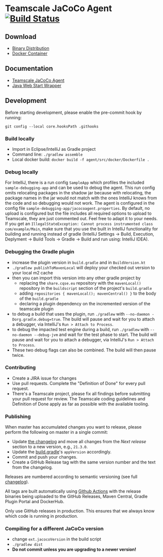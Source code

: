 # Teamscale JaCoCo Agent [![Build Status](https://github.com/cqse/teamscale-jacoco-agent/workflows/Build/badge.svg)](https://github.com/cqse/teamscale-jacoco-agent/actions)

## Download

* [Binary Distribution](https://github.com/cqse/teamscale-jacoco-agent/releases)
* [Docker Container](https://hub.docker.com/r/cqse/teamscale-jacoco-agent/tags/)

## Documentation

* [Teamscale JaCoCo Agent](agent/README.md)
* [Java Web Start Wrapper](javaws-wrapper/README.md)

## Development

Before starting development, please enable the pre-commit hook by running:

```
git config --local core.hooksPath .githooks
```

### Build locally

* Import in Eclipse/IntelliJ as Gradle project
* Command line: `./gradlew assemble`
* Local docker build: `docker build -f agent/src/docker/Dockerfile .`

### Debug locally
For IntelliJ, there is a run config `SampleApp` which profiles the included `sample-debugging-app` and can be used to 
debug the agent. This run config omits relocating packages in the shadow jar because with relocating, the package 
names in the jar would not match with the ones IntelliJ knows from the code and so debugging would not work. 
The agent is configured in the config file `sample-debugging-app/jacocoagent.properties`. By default, no upload 
is configured but the file includes all required options to upload to Teamscale, they are just commented out. 
Feel free to adapt it to your needs.
If you get an `IllegalStateException: Cannot process instrumented class com/example/Main`, make sure that you use 
the built in IntelliJ functionality for building and running instead of 
gradle (IntelliJ Settings -> Build, Execution, Deplyment -> Build Tools -> Gradle -> Build and run using: IntelliJ IDEA).

### Debugging the Gradle plugin

* increase the plugin version in `build.gradle` and in `BuildVersion.kt`
* `./gradlew publishToMavenLocal` will deploy your checked out version to your local m2 cache
* then you can import this version into any other gradle project by
  * replacing the `share.cqse.eu` repository with the `mavenLocal()` repository in the `buildscript` section of the project's `build.gradle`
  * adding `repositories { mavenLocal(); mavenCentral() }` to the body of the `build.gradle`
  * declaring a plugin dependency on the incremented version of the teamscale plugin
* to debug a build that uses the plugin, run `./gradlew` with `--no-daemon -Dorg.gradle.debug=true`.
  The build will pause and wait for you to attach a debugger, via IntelliJ's `Run > Attach to Process`.
* to debug the impacted test engine during a build, run `./gradlew` with `--no-daemon --debug-jvm` and wait for the test phase to start.
  The build will pause and wait for you to attach a debugger, via IntelliJ's `Run > Attach to Process`.
* These two debug flags can also be combined. The build will then pause twice.

### Contributing

* Create a JIRA issue for changes
* Use pull requests. Complete the "Definition of Done" for every pull request.
* There's a Teamscale project, please fix all findings before submitting your pull request for review. The Teamscale coding guidelines and Definition of Done apply as far as possible with the available tooling.

### Publishing

When master has accumulated changes you want to release, please perform the following on master in a single commit:

- Update [the changelog](CHANGELOG.md) and move all changes from the _Next release_ section to a new version, e.g., `21.3.0`.
- Update the [build.gradle](build.gradle)'s `appVersion` accordingly.
- Commit and push your changes.
- Create a GitHub Release tag with the same version number and the text from the changelog.

Releases are numbered according to semantic versioning (see full [changelog](CHANGELOG.md)).

All tags are built automatically using [Github Actions](https://github.com/cqse/teamscale-jacoco-agent/actions) with the release binaries being uploaded to the GitHub Releases, Maven Central, Gradle Plugin Portal and DockerHub.

Only use GitHub releases in production. This ensures that we always know which code is running in production.

### Compiling for a different JaCoCo version

* change `ext.jacocoVersion` in the build script
* `./gradlew dist`
* **Do not commit unless you are upgrading to a newer version!**
